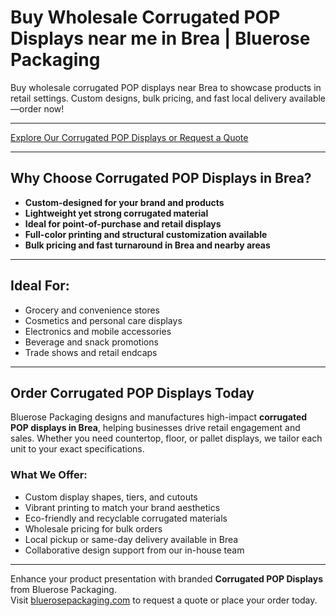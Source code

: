 # Buy Wholesale Corrugated POP Displays near me in Brea | Bluerose Packaging

Buy wholesale corrugated POP displays near Brea to showcase products in retail settings. Custom designs, bulk pricing, and fast local delivery available—order now!

---

[Explore Our Corrugated POP Displays or Request a Quote](https://www.bluerosepackaging.com/location/wilmington/)

---

## Why Choose Corrugated POP Displays in Brea?

- **Custom-designed for your brand and products**  
- **Lightweight yet strong corrugated material**  
- **Ideal for point-of-purchase and retail displays**  
- **Full-color printing and structural customization available**  
- **Bulk pricing and fast turnaround in Brea and nearby areas**

---

## Ideal For:

- Grocery and convenience stores  
- Cosmetics and personal care displays  
- Electronics and mobile accessories  
- Beverage and snack promotions  
- Trade shows and retail endcaps

---

## Order Corrugated POP Displays Today

Bluerose Packaging designs and manufactures high-impact **corrugated POP displays in Brea**, helping businesses drive retail engagement and sales. Whether you need countertop, floor, or pallet displays, we tailor each unit to your exact specifications.

### What We Offer:

- Custom display shapes, tiers, and cutouts  
- Vibrant printing to match your brand aesthetics  
- Eco-friendly and recyclable corrugated materials  
- Wholesale pricing for bulk orders  
- Local pickup or same-day delivery available in Brea  
- Collaborative design support from our in-house team

---

Enhance your product presentation with branded **Corrugated POP Displays** from Bluerose Packaging.  
Visit [bluerosepackaging.com](https://www.bluerosepackaging.com/product-category/custom-products/) to request a quote or place your order today.

